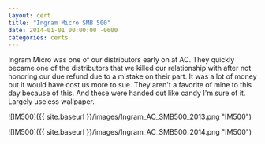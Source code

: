 ```yaml
---
layout: cert
title: "Ingram Micro SMB 500"
date: 2014-01-01 00:00:00 -0600
categories: certs
---
```


Ingram Micro was one of our distributors early on at AC.  They quickly became one of the distributors that we killed our relationship with after not honoring our due refund due to a mistake on their part.  It was a lot of money but it would have cost us more to sue.  They aren't a favorite of mine to this day because of this.  And these were handed out like candy I'm sure of it.  Largely useless wallpaper.


![IM500]({{ site.baseurl }}/images/Ingram_AC_SMB500_2013.png "IM500")

![IM500]({{ site.baseurl }}/images/Ingram_AC_SMB500_2014.png "IM500")

